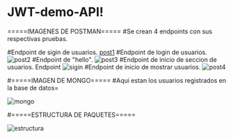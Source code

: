 # JWT-demo-API!
=====IMAGENES DE POSTMAN=====
#Se crean 4 endpoints con sus respectivas pruebas.

#Endpoint de sigin de usuarios.
[post1](https://user-images.githubusercontent.com/62685470/171542990-fec5e4f0-1e88-4030-b0c6-2646aa38d70d.png)
#Endpoint de login de usuarios.
![post2](https://user-images.githubusercontent.com/62685470/171542999-e8706359-e79f-4154-a186-4b126f8928ab.png)
#Endpoint de "hello".
![post3](https://user-images.githubusercontent.com/62685470/171543022-bb46b65d-4a4d-4241-8876-4dd6d5aa9dcb.png)
#Endpoint de inicio de seccion de usuarios.
Endpoint ![sigin](https://user-images.githubusercontent.com/62685470/171547021-02f8c5e1-c77b-48ed-8d89-334e90f0e786.png)
#Endpoint de inicio de mostrar usuarios.
![post4](https://user-images.githubusercontent.com/62685470/171547706-427464ff-3db2-41e2-b7f5-3c9b48e532d5.png)


#=====IMAGEN DE MONGO=====
#Aqui estan los usuarios registrados en la base de datos=

![mongo](https://user-images.githubusercontent.com/62685470/171543086-d33fb917-e421-4a70-9bb8-79c05a534a30.png)

#=====ESTRUCTURA DE PAQUETES=====

![estructura](https://user-images.githubusercontent.com/62685470/171547292-f202fe30-dbb3-4ee9-a544-c4495b87e169.png)
